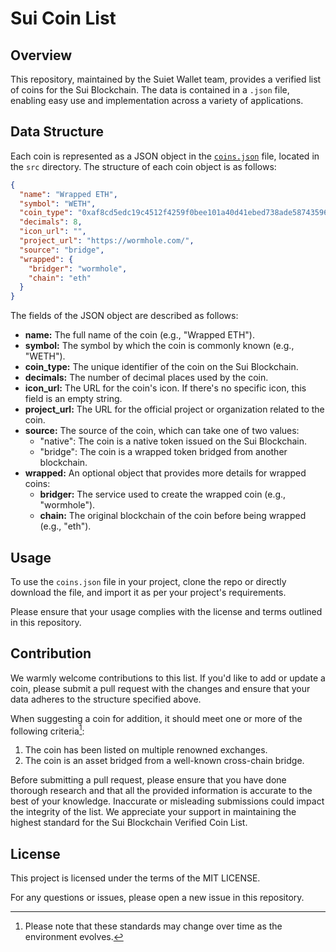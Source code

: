 # Sui Coin List

## Overview

This repository, maintained by the Suiet Wallet team, provides a verified list of coins for the Sui Blockchain. The data is contained in a `.json` file, enabling easy use and implementation across a variety of applications.

## Data Structure

Each coin is represented as a JSON object in the [`coins.json`](/src/coins.json) file, located in the `src` directory. The structure of each coin object is as follows:

```json
{
  "name": "Wrapped ETH",
  "symbol": "WETH",
  "coin_type": "0xaf8cd5edc19c4512f4259f0bee101a40d41ebed738ade5874359610ef8eeced5::coin::COIN",
  "decimals": 8,
  "icon_url": "",
  "project_url": "https://wormhole.com/",
  "source": "bridge",
  "wrapped": {
    "bridger": "wormhole",
    "chain": "eth"
  }
}
```

The fields of the JSON object are described as follows:

- **name:** The full name of the coin (e.g., "Wrapped ETH").
- **symbol:** The symbol by which the coin is commonly known (e.g., "WETH").
- **coin_type:** The unique identifier of the coin on the Sui Blockchain.
- **decimals:** The number of decimal places used by the coin.
- **icon_url:** The URL for the coin's icon. If there's no specific icon, this field is an empty string.
- **project_url:** The URL for the official project or organization related to the coin.
- **source:** The source of the coin, which can take one of two values:
  - "native": The coin is a native token issued on the Sui Blockchain.
  - "bridge": The coin is a wrapped token bridged from another blockchain.
- **wrapped:** An optional object that provides more details for wrapped coins:
  - **bridger:** The service used to create the wrapped coin (e.g., "wormhole").
  - **chain:** The original blockchain of the coin before being wrapped (e.g., "eth").

## Usage

To use the `coins.json` file in your project, clone the repo or directly download the file, and import it as per your project's requirements.

Please ensure that your usage complies with the license and terms outlined in this repository.

## Contribution

We warmly welcome contributions to this list. If you'd like to add or update a coin, please submit a pull request with the changes and ensure that your data adheres to the structure specified above.

When suggesting a coin for addition, it should meet one or more of the following criteria[^1]:

1. The coin has been listed on multiple renowned exchanges.
2. The coin is an asset bridged from a well-known cross-chain bridge.

[^1]: Please note that these standards may change over time as the environment evolves.

Before submitting a pull request, please ensure that you have done thorough research and that all the provided information is accurate to the best of your knowledge. Inaccurate or misleading submissions could impact the integrity of the list. We appreciate your support in maintaining the highest standard for the Sui Blockchain Verified Coin List.

## License

This project is licensed under the terms of the MIT LICENSE.

For any questions or issues, please open a new issue in this repository.
